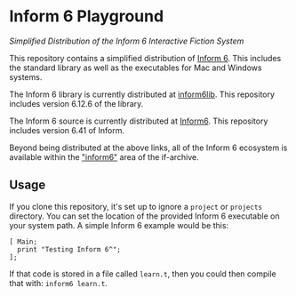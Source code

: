 # Inform 6 Playground

_Simplified Distribution of the Inform 6 Interactive Fiction System_

This repository contains a simplified distribution of [Inform 6](https://www.inform-fiction.org/). This includes the standard library as well as the executables for Mac and Windows systems.

The Inform 6 library is currently distributed at [inform6lib](https://gitlab.com/DavidGriffith/inform6lib). This repository includes version 6.12.6 of the library.

The Inform 6 source is currently distributed at [Inform6](https://github.com/DavidKinder/Inform6). This repository includes version 6.41 of Inform.

Beyond being distributed at the above links, all of the Inform 6 ecosystem is available within the ["inform6"](https://ifarchive.org/indexes/if-archive/infocom/compilers/inform6/) area of the if-archive.

## Usage

If you clone this repository, it's set up to ignore a `project` or `projects` directory. You can set the location of the provided Inform 6 executable on your system path. A simple Inform 6 example would be this:

```inform6
[ Main;
  print "Testing Inform 6^";
];
```

If that code is stored in a file called `learn.t`, then you could then compile that with: `inform6 learn.t`.
